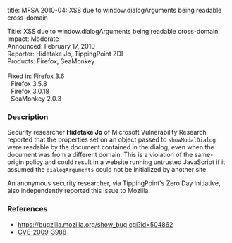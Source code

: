 title: MFSA 2010-04: XSS due to window.dialogArguments being readable cross-domain

<p>
<span class="label">Title:</span>      XSS due to window.dialogArguments being readable cross-domain<br/>
<span class="label">Impact:</span>     Moderate<br/>
<span class="label">Announced:</span>  February 17, 2010<br/>
<span class="label">Reporter:</span>   Hidetake Jo, TippingPoint ZDI<br/>
<span class="label">Products:</span>   Firefox, SeaMonkey<br/>
<br/>
<span class="label">Fixed in:</span>   Firefox 3.6<br/>
<span class="label">&#160;</span>      Firefox 3.5.8<br/>
<span class="label">&#160;</span>      Firefox 3.0.18<br/>
<span class="label">&#160;</span>      SeaMonkey 2.0.3<br/>
</p>


<h3>Description</h3>

<p>Security researcher <strong>Hidetake Jo</strong> of Microsoft
Vulnerability Research reported that the properties set on an object
passed to <code>showModalDialog</code> were readable by the document
contained in the dialog, even when the document was from a different
domain.  This is a violation of the same-origin policy and could
result in a website running untrusted JavaScript if it assumed
the <code>dialogArguments</code> could not be initialized by another
site.</p>

<p>An anonymous security researcher, via TippingPoint's Zero Day
Initiative, also independently reported this issue to Mozilla.</p>

<h3>References</h3>

<ul>
  <li><a href="https://bugzilla.mozilla.org/show_bug.cgi?id=504862">https://bugzilla.mozilla.org/show_bug.cgi?id=504862</a></li>
  <li><a class="ex-ref" href="http://cve.mitre.org/cgi-bin/cvename.cgi?name=CVE-2009-3988">CVE-2009-3988</a></li>
</ul>




